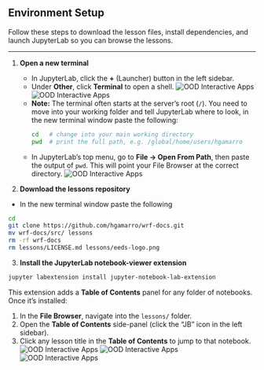 ## Environment Setup

Follow these steps to download the lesson files, install dependencies, and launch JupyterLab so you can browse the lessons.

---
1. **Open a new terminal**  
   - In JupyterLab, click the **+** (Launcher) button in the left sidebar.  
   - Under **Other**, click **Terminal** to open a shell.
![OOD Interactive Apps](./img/b1.png)
![OOD Interactive Apps](./img/b2.png)
   - **Note:** The terminal often starts at the server’s root (`/`). You need to move into your working folder and tell JupyterLab where to look, in the new terminal window paste the following:
     ```bash
     cd   # change into your main working directory
     pwd  # print the full path, e.g. /global/home/users/hgamarro
     ```
   - In JupyterLab’s top menu, go to **File → Open From Path**, then paste the output of `pwd`. This will point your File Browser at the correct directory.
![OOD Interactive Apps](./img/b3.png)

2. **Download the lessons repository**
- In the new terminal window paste the following 
```bash
cd
git clone https://github.com/hgamarro/wrf-docs.git
mv wrf-docs/src/ lessons
rm -rf wrf-docs
rm lessons/LICENSE.md lessons/eeds-logo.png
```

3. **Install the JupyterLab notebook-viewer extension**  
```bash
jupyter labextension install jupyter-notebook-lab-extension
```
This extension adds a **Table of Contents** panel for any folder of notebooks. Once it’s installed:

1. In the **File Browser**, navigate into the `lessons/` folder.  
2. Open the **Table of Contents** side-panel (click the “JB” icon in the left sidebar).  
3. Click any lesson title in the **Table of Contents** to jump to that notebook.
![OOD Interactive Apps](./img/b4.png)
![OOD Interactive Apps](./img/b5.png)
![OOD Interactive Apps](./img/b6.png)



<!-- 3. **Install required Python packages**  
```bash
conda install -c conda-forge \
  numpy \
  pandas \
  matplotlib \
  xarray \
  netcdf4 \
  -y
``` -->





